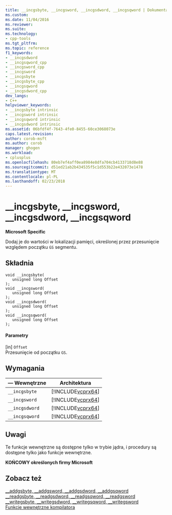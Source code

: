 ```yaml
---
title: __incgsbyte, __incgsword, __incgsdword, __incgsqword | Dokumentacja firmy Microsoft
ms.custom: 
ms.date: 11/04/2016
ms.reviewer: 
ms.suite: 
ms.technology:
- cpp-tools
ms.tgt_pltfrm: 
ms.topic: reference
f1_keywords:
- __incgsdword
- __incgsqword_cpp
- __incgsword_cpp
- __incgsword
- __incgsbyte
- __incgsbyte_cpp
- __incgsqword
- __incgsdword_cpp
dev_langs:
- C++
helpviewer_keywords:
- __incgsbyte intrinsic
- __incgsword intrinsic
- __incgsqword intrinsic
- __incgsdword intrinsic
ms.assetid: 06bfdf4f-7643-4fe0-8455-60ce3068073e
caps.latest.revision: 
author: corob-msft
ms.author: corob
manager: ghogen
ms.workload:
- cplusplus
ms.openlocfilehash: 80eb7ef4aff0ea8984e8dfa704cb4133718d8e88
ms.sourcegitcommit: d51ed21ab2b434535f5c1d553b22e432073e1478
ms.translationtype: MT
ms.contentlocale: pl-PL
ms.lasthandoff: 02/23/2018
---
```

# <a name="incgsbyte-incgsword-incgsdword-incgsqword"></a>__incgsbyte, __incgsword, __incgsdword, __incgsqword
**Microsoft Specific**  
  
 Dodaj je do wartości w lokalizacji pamięci, określonej przez przesunięcie względem początku `GS` segmentu.  
  
## <a name="syntax"></a>Składnia  
  
```  
void __incgsbyte(   
   unsigned long Offset   
);  
void __incgsword(   
   unsigned long Offset   
);  
void __incgsdword(   
   unsigned long Offset  
);  
void __incgsqword(   
   unsigned long Offset   
);  
```  
  
#### <a name="parameters"></a>Parametry  
 [in] `Offset`  
 Przesunięcie od początku `GS`.  
  
## <a name="requirements"></a>Wymagania  
  
|— Wewnętrzne|Architektura|  
|---------------|------------------|  
|`__incgsbyte`|[!INCLUDE[vcprx64](../assembler/inline/includes/vcprx64_md.md)]|  
|`__incgsword`|[!INCLUDE[vcprx64](../assembler/inline/includes/vcprx64_md.md)]|  
|`__incgsdword`|[!INCLUDE[vcprx64](../assembler/inline/includes/vcprx64_md.md)]|  
|`__incgsqword`|[!INCLUDE[vcprx64](../assembler/inline/includes/vcprx64_md.md)]|  
  
## <a name="remarks"></a>Uwagi  
 Te funkcje wewnętrzne są dostępne tylko w trybie jądra, i procedury są dostępne tylko jako funkcje wewnętrzne.  
  
**KOŃCOWY określonych firmy Microsoft**  
  
## <a name="see-also"></a>Zobacz też  
 [__addgsbyte, \__addgsword, \__addgsdword, \__addgsqword](../intrinsics/addgsbyte-addgsword-addgsdword-addgsqword.md)   
 [__readgsbyte, \__readgsdword, \__readgsqword, \__readgsword](../intrinsics/readgsbyte-readgsdword-readgsqword-readgsword.md)   
 [__writegsbyte, \__writegsdword, \__writegsqword, \__writegsword](../intrinsics/writegsbyte-writegsdword-writegsqword-writegsword.md)   
 [Funkcje wewnętrzne kompilatora](../intrinsics/compiler-intrinsics.md)